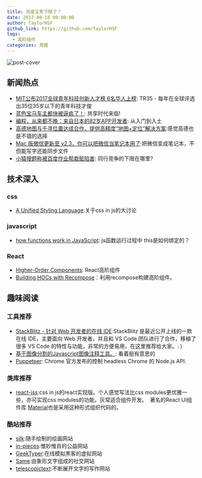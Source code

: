 ```yaml
---
title: 百度又秀下限了？
date: 2017-08-18 00:00:00
author: TaylorHSF
github_link: https://github.com/TaylorHSF
tags:
  - 高阶组件
categories: 周报
---
```

![post-cover](https://zhitu.isux.us/assets/img/imgSample/test-60.jpg)
## 新闻热点

- [MIT公布2017全球青年科技创新人才榜 6名华人上榜](http://money.163.com/17/0816/22/CS0BITJO002580S6.html): TR35 - 每年在全球评选出35位35岁以下的青年科技才俊
- [蓝色宝马车主都快被逼疯了！](http://mp.weixin.qq.com/s/9ujAvEzfsOzzw-z12n96ng): 共享时代来临!
- [编程，从来都不晚：来自日本的82岁APP开发者](http://www.sohu.com/a/164467148_505800): 从入门到入土
- [高德地图与千寻位置达成合作，提供高精度“地图+定位”解决方案](http://36kr.com/p/5088504.html):感觉高德也是不错的选择
- [Mac 版微信更新至 v2.3，你可以把微信当笔记本用了](https://sspai.com/post/40455):把微信变成笔记本，不但能写字还能同步文件
- [小猿搜题称被百度作业帮栽赃陷害](http://www.sohu.com/a/164863239_313480): 同行竞争的下限在哪里?

## 技术深入

### css

- [A Unified Styling Language](https://medium.com/seek-blog/a-unified-styling-language-d0c208de2660):关于css in js的大讨论

### javascript

- [how functions work in JavaScript](https://www.smashingmagazine.com/2014/01/understanding-javascript-function-prototype-bind/): js函数运行过程中 this是如何绑定的？

### React

- [Higher-Order Components](https://facebook.github.io/react/docs/higher-order-components.html): React高阶组件
- [Building HOCs with Recompose](https://medium.com/front-end-developers/building-hocs-with-recompose-7debb951d101)：利用recompose构建高阶组件。

## 趣味阅读

### 工具推荐

- [StackBlitz - 针对 Web 开发者的在线 IDE](https://zhuanlan.zhihu.com/p/28487299):StackBlitz 是最近公开上线的一款在线 IDE，主要面向 Web 开发者，并且和 VS Code 团队进行了合作，移植了很多 VS Code 的特性与功能，非常的方便易用，在这里推荐给大家。: )
- [基于图像分割的Javascript图像注释工具。](https://github.com/kyamagu/js-segment-annotator): 看着挺有意思的
- [Puppeteer](https://github.com/GoogleChrome/puppeteer): Chrome 官方发布的控制 headless Chrome 的 Node.js API.

### 类库推荐

- [react-jss](https://github.com/cssinjs/react-jss):css in js的react实现版。个人感觉写法比css modules更优雅一些，亦可实现css modules的功能。灰常适合组件开发。  著名的React UI组件库 [Material](https://material-ui-1dab0.firebaseapp.com/)也是采用这种形式组织代码的。

### 酷站推荐

- [silk](http://weavesilk.com/):随手绘制的绘画网站
- [in-pieces](http://www.species-in-pieces.com/):惟妙惟肖的公益网站
- [GeekTyper](http://geektyper.com/matrix/):在线模拟黑客的虚拟网站
- [Same](https://same.com/):由象形文字组成的社交网站
- [telescopictext](http://www.telescopictext.org/):不断展开文字的写作网站

